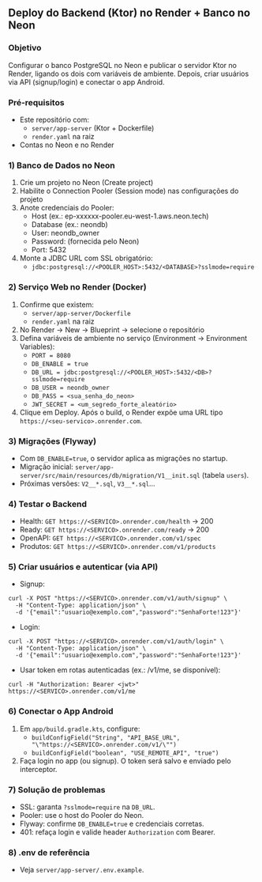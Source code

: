## Deploy do Backend (Ktor) no Render + Banco no Neon

### Objetivo
Configurar o banco PostgreSQL no Neon e publicar o servidor Ktor no Render, ligando os dois com variáveis de ambiente. Depois, criar usuários via API (signup/login) e conectar o app Android.

### Pré‑requisitos
- Este repositório com:
  - `server/app-server` (Ktor + Dockerfile)
  - `render.yaml` na raiz
- Contas no Neon e no Render

### 1) Banco de Dados no Neon
1. Crie um projeto no Neon (Create project)
2. Habilite o Connection Pooler (Session mode) nas configurações do projeto
3. Anote credenciais do Pooler:
   - Host (ex.: ep-xxxxxx-pooler.eu-west-1.aws.neon.tech)
   - Database (ex.: neondb)
   - User: neondb_owner
   - Password: (fornecida pelo Neon)
   - Port: 5432
4. Monte a JDBC URL com SSL obrigatório:
   - `jdbc:postgresql://<POOLER_HOST>:5432/<DATABASE>?sslmode=require`

### 2) Serviço Web no Render (Docker)
1. Confirme que existem:
   - `server/app-server/Dockerfile`
   - `render.yaml` na raiz
2. No Render → New → Blueprint → selecione o repositório
3. Defina variáveis de ambiente no serviço (Environment → Environment Variables):
   - `PORT = 8080`
   - `DB_ENABLE = true`
   - `DB_URL = jdbc:postgresql://<POOLER_HOST>:5432/<DB>?sslmode=require`
   - `DB_USER = neondb_owner`
   - `DB_PASS = <sua_senha_do_neon>`
   - `JWT_SECRET = <um_segredo_forte_aleatório>`
4. Clique em Deploy. Após o build, o Render expõe uma URL tipo `https://<seu-servico>.onrender.com`.

### 3) Migrações (Flyway)
- Com `DB_ENABLE=true`, o servidor aplica as migrações no startup.
- Migração inicial: `server/app-server/src/main/resources/db/migration/V1__init.sql` (tabela `users`).
- Próximas versões: `V2__*.sql`, `V3__*.sql`...

### 4) Testar o Backend
- Health: `GET https://<SERVICO>.onrender.com/health` → 200
- Ready: `GET https://<SERVICO>.onrender.com/ready` → 200
- OpenAPI: `GET https://<SERVICO>.onrender.com/v1/spec`
- Produtos: `GET https://<SERVICO>.onrender.com/v1/products`

### 5) Criar usuários e autenticar (via API)
- Signup:
```
curl -X POST "https://<SERVICO>.onrender.com/v1/auth/signup" \
  -H "Content-Type: application/json" \
  -d '{"email":"usuario@exemplo.com","password":"SenhaForte!123"}'
```
- Login:
```
curl -X POST "https://<SERVICO>.onrender.com/v1/auth/login" \
  -H "Content-Type: application/json" \
  -d '{"email":"usuario@exemplo.com","password":"SenhaForte!123"}'
```
- Usar token em rotas autenticadas (ex.: /v1/me, se disponível):
```
curl -H "Authorization: Bearer <jwt>" https://<SERVICO>.onrender.com/v1/me
```

### 6) Conectar o App Android
1. Em `app/build.gradle.kts`, configure:
   - `buildConfigField("String", "API_BASE_URL", "\"https://<SERVICO>.onrender.com/v1/\"")`
   - `buildConfigField("boolean", "USE_REMOTE_API", "true")`
2. Faça login no app (ou signup). O token será salvo e enviado pelo interceptor.

### 7) Solução de problemas
- SSL: garanta `?sslmode=require` na `DB_URL`.
- Pooler: use o host do Pooler do Neon.
- Flyway: confirme `DB_ENABLE=true` e credenciais corretas.
- 401: refaça login e valide header `Authorization` com Bearer.

### 8) .env de referência
- Veja `server/app-server/.env.example`.


